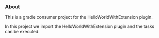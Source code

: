 ### About
This is a gradle consumer project for the HelloWorldWithExtension plugin.

In this project we import the HelloWorldWithExtension plugin and the tasks can be executed.